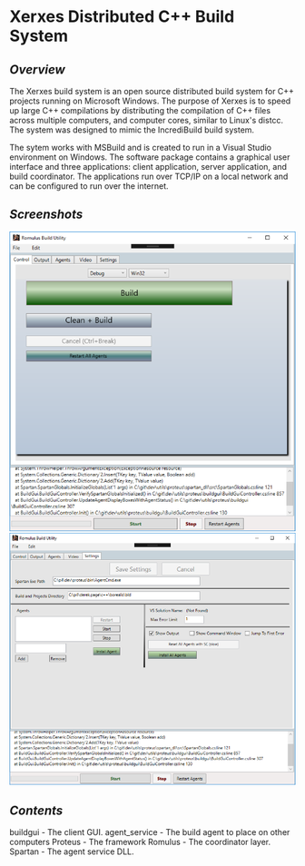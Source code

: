 # Xerxes Distributed C++ Build System

## *Overview*

The Xerxes build system is an open source distributed build system for C++ projects running on Microsoft Windows.  The purpose of Xerxes is to speed up large C++ compilations by distributing the compilation of C++ files across multiple computers, and computer cores, similar to Linux's distcc.  The system was designed to mimic the IncrediBuild build system.

The sytem works with MSBuild and is created to run in a Visual Studio environment on Windows.  The software package contains a graphical user interface and three applications: client application, server application, and build coordinator.  The applications run over TCP/IP on a local network and can be configured to run over the internet.

## *Screenshots*

![Build Gui 0](/buildgui_screenshot0.png "Build Gui 0")
![Build Gui 1](/buildgui_screenshot1.png "Build Gui 1")

## *Contents*

buildgui - The client GUI.
agent_service - The build agent to place on other computers
Proteus - The framework
Romulus - The coordinator layer.
Spartan - The agent service DLL.

